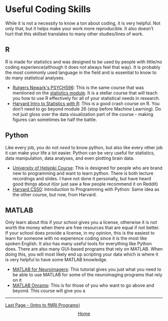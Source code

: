 # Useful Coding Skills

While it is not a necessity to know a ton about coding, it is very helpful. Not only that, but it helps make your work more reproducible. It also doesn’t hurt that this skillset translates to many other studies/lines of work.

## **R**

 R is made for statistics and was designed to be used by people with little/no coding experience(although it does not always feel that way). It is probably the most commonly used language in the field and is essential to know to do many statistical analyses.
  - [Rutgers Newark's PSYCH596](https://jamilfelipe.github.io/psych596/activities/full-list.html): This is the same course that was mentioned on the [statistics module]("statistics.md"). It is a stellar course that will teach you how to use R effectively for all of your statistical needs in research.
  - [Harvard Intro to Statistics with R](#): This is a good crash course on R. You don’t need to go beyond module 26 (stop before Machine Learning). Do not just gloss over the data visualization part of the course - making figures can sometimes be half the battle.

## **Python**
 Like every job, you do not *need* to know python, but also like every other job it can make your life a lot easier. Python can be very useful for statistics, data manipulation, data analyses, and even plotting brain data.
  - [University of Helsinki Course](#): This is designed for people who are brand new to programming and want to learn python. There is both lecture recordings and slides. I have not done it personally, but have heard good things about it(or just saw a few people recommend it on Reddit)
  - [Harvard CS50](#): Introduction to Programming with Python: Same idea as the other course, but now, from Harvard.

## **MATLAB**
Only learn about this if your school gives you a license, otherwise it is not worth the money when there are free resources that are equal if not better. If your school does provide a license, in my opinion, this is the easiest to learn for someone with no experience coding since it is the most like spoken English. It also has many useful tools for everything like Python does. There are also many GUI-based programs that rely on MATLAB. When doing this, you will most likely end up scripting your data which is where it is very helpful to have some MATLAB knowledge.
  - [MATLAB for Neuroimagers](#): This tutorial gives you just what you need to be able to use MATLAB for some of the neuroimaging programs that rely on it
  - [MATLAB Onramp](#): This is for those of you who want to go above and beyond. This course will give you a

 ------------------------------------------------------------------------------------------------
<div style="text-align: left; margin-top: 10px;">
   <a href="statistics.md">Last Page - (Intro to fMRI Programs) </a>
</div>


<div style="text-align: center; margin-top: 10px;">
  <a href="home.md">Home</a>
</div>
